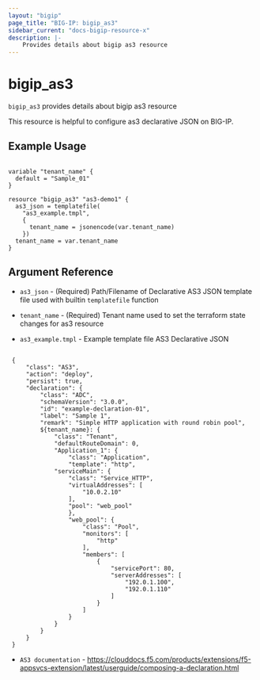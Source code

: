 ```yaml
---
layout: "bigip"
page_title: "BIG-IP: bigip_as3"
sidebar_current: "docs-bigip-resource-x"
description: |-
    Provides details about bigip as3 resource
---
```


# bigip_as3

`bigip_as3` provides details about bigip as3 resource

This resource is helpful to configure as3 declarative JSON on BIG-IP.
## Example Usage


```hcl

variable "tenant_name" {
  default = "Sample_01"
}

resource "bigip_as3" "as3-demo1" {
  as3_json = templatefile(
    "as3_example.tmpl",
    {
      tenant_name = jsonencode(var.tenant_name)
    })
  tenant_name = var.tenant_name
}

```

## Argument Reference


* `as3_json` - (Required) Path/Filename of Declarative AS3 JSON template file used with builtin ```templatefile``` function 

* `tenant_name` - (Required) Tenant name used to set the terraform state changes for as3 resource

* `as3_example.tmpl` - Example template file  AS3 Declarative JSON

```hcl

 {
     "class": "AS3",
     "action": "deploy",
     "persist": true,
     "declaration": {
         "class": "ADC",
         "schemaVersion": "3.0.0",
         "id": "example-declaration-01",
         "label": "Sample 1",
         "remark": "Simple HTTP application with round robin pool",
         ${tenant_name}: {
             "class": "Tenant",
             "defaultRouteDomain": 0,
             "Application_1": {
                 "class": "Application",
                 "template": "http",
             "serviceMain": {
                 "class": "Service_HTTP",
                 "virtualAddresses": [
                     "10.0.2.10"
                 ],
                 "pool": "web_pool"
                 },
                 "web_pool": {
                     "class": "Pool",
                     "monitors": [
                         "http"
                     ],
                     "members": [
                         {
                             "servicePort": 80,
                             "serverAddresses": [
                                 "192.0.1.100",
                                 "192.0.1.110"
                             ]
                         }
                     ]
                 }
             }
         }
     }
 }

```
* `AS3 documentation` - https://clouddocs.f5.com/products/extensions/f5-appsvcs-extension/latest/userguide/composing-a-declaration.html
